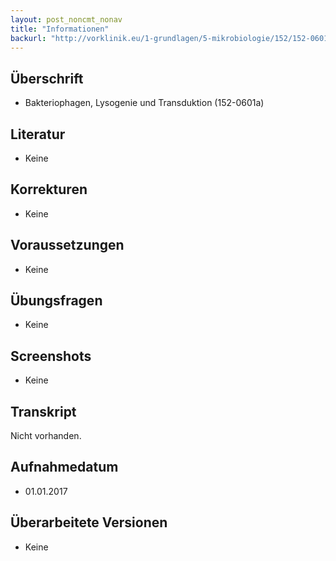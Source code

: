 ```yaml
---
layout: post_noncmt_nonav
title: "Informationen"
backurl: "http://vorklinik.eu/1-grundlagen/5-mikrobiologie/152/152-0601a-bakteriophagen-lysogenie-transduktion"
---
```

## Überschrift
- Bakteriophagen, Lysogenie und Transduktion (152-0601a)

## Literatur

- Keine

## Korrekturen

- Keine

## Voraussetzungen

- Keine

## Übungsfragen

- Keine

## Screenshots

- Keine

## Transkript

Nicht vorhanden.

## Aufnahmedatum
- 01.01.2017

## Überarbeitete Versionen

- Keine




